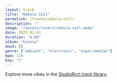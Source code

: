 ```yaml
---
layout: track
title: "Nebula Coil"
permalink: /tracks/nebula-coil/
description: ""
image: "/assets/covers/nebula-coil.webp"
date: 2025-01-01
duration: "4:00"
album: "Eunoia"
mood: []
genre: ["ambient", "electronic", "experimental"]
bpm: 120
key: "C"
---
```


Explore more vibes in the [StudioRich track library](/tracks/).
